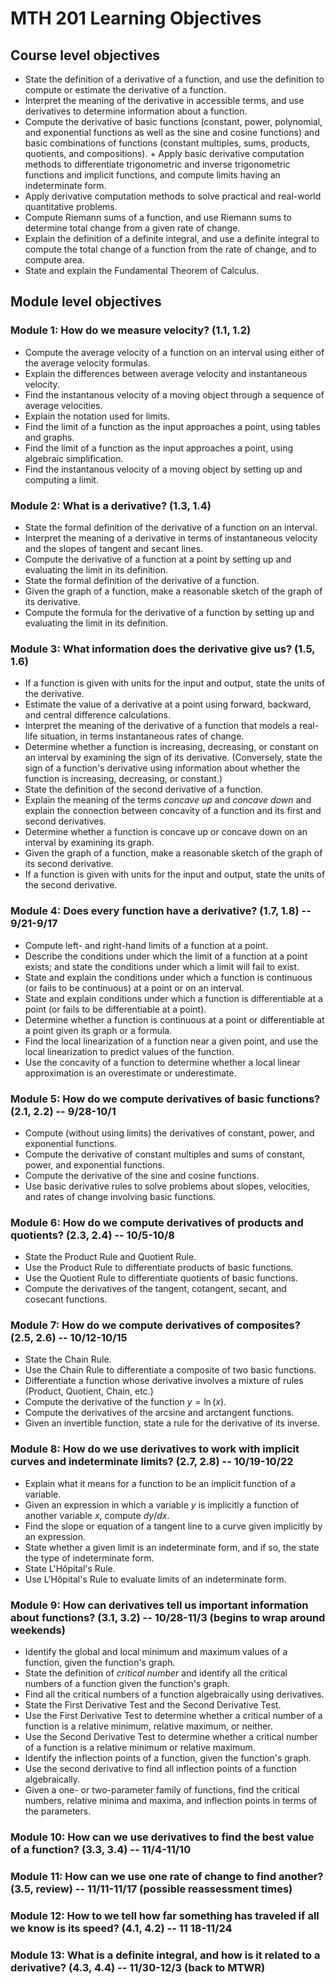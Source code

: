 # MTH 201 Learning Objectives

## Course level objectives

+ State the definition of a derivative of a function, and use the definition to compute or estimate the derivative of a function.
+ Interpret the meaning of the derivative in accessible terms, and use derivatives to determine information about a function.
+ Compute the derivative of basic functions (constant, power, polynomial, and exponential functions as well as the sine and cosine functions) and basic combinations of functions (constant multiples, sums, products, quotients, and compositions). + Apply basic derivative computation methods to differentiate trigonometric and inverse trigonometric functions and implicit functions, and compute limits having an indeterminate form.
+ Apply derivative computation methods to solve practical and real-world quantitative problems.
+ Compute Riemann sums of a function, and use Riemann sums to determine total change from a given rate of change.
+ Explain the definition of a definite integral, and use a definite integral to compute the total change of a function from the rate of change, and to compute area.
+ State and explain the Fundamental Theorem of Calculus.

## Module level objectives

### Module 1: How do we measure velocity? (1.1, 1.2)

+ Compute the average velocity of a function on an interval using either of the average velocity formulas. 
+ Explain the differences between average velocity and instantaneous velocity. 
+ Find the instantanous velocity of a moving object through a sequence of average velocities. 
+ Explain the notation used for limits. 
+ Find the limit of a function as the input approaches a point, using tables and graphs. 
+ Find the limit of a function as the input approaches a point, using algebraic simplification. 
+ Find the instantanous velocity of a moving object by setting up and computing a limit.

### Module 2: What is a derivative? (1.3, 1.4)

+ State the formal definition of the derivative of a function on an interval.
+ Interpret the meaning of a derivative in terms of instantaneous velocity and the slopes of tangent and secant lines.
+ Compute the derivative of a function at a point by setting up and evaluating the limit in its definition. 
+ State the formal definition of the derivative of a function.
+ Given the graph of a function, make a reasonable sketch of the graph of its derivative. 
+ Compute the formula for the derivative of a function by setting up and evaluating the limit in its definition.

### Module 3: What information does the derivative give us? (1.5, 1.6)

+ If a function is given with units for the input and output, state the units of the derivative. 
+ Estimate the value of a derivative at a point using forward, backward, and central difference calculations. 
+ Interpret the meaning of the derivative of a function that models a real-life situation, in terms instantaneous rates of change.
+ Determine whether a function is increasing, decreasing, or constant on an interval by examining the sign of its derivative. (Conversely, state the sign of a function's derivative using information about whether the function is increasing, decreasing, or constant.)
+ State the definition of the second derivative of a function.
+ Explain the meaning of the terms _concave up_ and _concave down_ and explain the connection between concavity of a function and its first and second derivatives.  
+ Determine whether a function is concave up or concave down on an interval by examining its graph.
+ Given the graph of a function,  make a reasonable sketch of the graph of its second derivative.
+ If a function is given with units for the input and output, state the units of the second derivative. 


### Module 4: Does every function have a derivative? (1.7, 1.8) -- 9/21-9/17

+ Compute left- and right-hand limits of a function at a point. 
+ Describe the conditions under which the limit of a function at a point exists; and state the conditions under which a limit will fail to exist. 
+ State and explain the conditions under which a function is continuous (or fails to be continuous) at a point or on an interval.  
+ State and explain conditions under which a function is differentiable at a point (or fails to be differentiable at a point).
+ Determine whether a function is continuous at a point or differentiable at a point given its graph or a formula. 
+ Find the local linearization of a function near a given point, and use the local linearization to predict values of the function. 
+ Use the concavity of a function to determine whether a local linear approximation is an overestimate or underestimate. 

### Module 5: How do we compute derivatives of basic functions? (2.1, 2.2) -- 9/28-10/1

+ Compute (without using limits) the derivatives of constant, power, and exponential functions. 
+ Compute the derivative of constant multiples and sums of constant, power, and exponential functions. 
+ Compute the derivative of the sine and cosine functions. 
+ Use basic derivative rules to solve problems about slopes, velocities, and rates of change involving basic functions. 


### Module 6: How do we compute derivatives of products and quotients? (2.3, 2.4) -- 10/5-10/8

+ State the Product Rule and Quotient Rule. 
+ Use the Product Rule to differentiate products of basic functions. 
+ Use the Quotient Rule to differentiate quotients of basic functions. 
+ Compute the derivatives of the tangent, cotangent, secant, and cosecant functions. 

### Module 7: How do we compute derivatives of composites? (2.5, 2.6) -- 10/12-10/15

+ State the Chain Rule. 
+ Use the Chain Rule to differentiate a composite of two basic functions. 
+ Differentiate a function whose derivative involves a mixture of rules (Product, Quotient, Chain, etc.) 
+ Compute the derivative of the function $y = \ln(x)$. 
+ Compute the derivatives of the arcsine and arctangent functions. 
+ Given an invertible function, state a rule for the derivative of its inverse.  

### Module 8: How do we use derivatives to work with implicit curves and indeterminate limits? (2.7, 2.8) -- 10/19-10/22

+ Explain what it means for a function to be an implicit function of a variable. 
+ Given an expression in which a variable $y$ is implicitly a function of another variable $x$, compute $dy/dx$. 
+ Find the slope or equation of a tangent line to a curve given implicitly by an expression. 
+ State whether a given limit is an indeterminate form, and if so, the state the type of indeterminate form. 
+ State L'Hôpital's Rule. 
+ Use L'Hôpital's Rule to evaluate limits of an indeterminate form. 

### Module 9: How can derivatives tell us important information about functions? (3.1, 3.2) -- 10/28-11/3 (begins to wrap around weekends)

+ Identify the global and local minimum and maximum values of a function, given the function's graph. 
+ State the definition of _critical number_ and identify all the critical numbers of a function given the function's graph. 
+ Find all the critical numbers of a function algebraically using derivatives. 
+ State the First Derivative Test and the Second Derivative Test.  
+ Use the First Derivative Test to determine whether a critical number of a function is a relative minimum, relative maximum, or neither. 
+ Use the Second Derivative Test to determine whether a critical number of a function is a relative minimum or relative maximum.
+ Identify the inflection points of a function, given the function's graph. 
+ Use the second derivative to find all inflection points of a function algebraically. 
+ Given a one- or two-parameter family of functions, find the critical numbers, relative minima and maxima, and inflection points in terms of the parameters. 

### Module 10: How can we use derivatives to find the best value of a function? (3.3, 3.4) -- 11/4-11/10

### Module 11: How can we use one rate of change to find another? (3.5, review) -- 11/11-11/17 (possible reassessment times)

### Module 12: How to we tell how far something has traveled if all we know is its speed? (4.1, 4.2) -- 11 18-11/24

### Module 13: What is a definite integral, and how is it related to a derivative? (4.3, 4.4) -- 11/30-12/3 (back to MTWR)